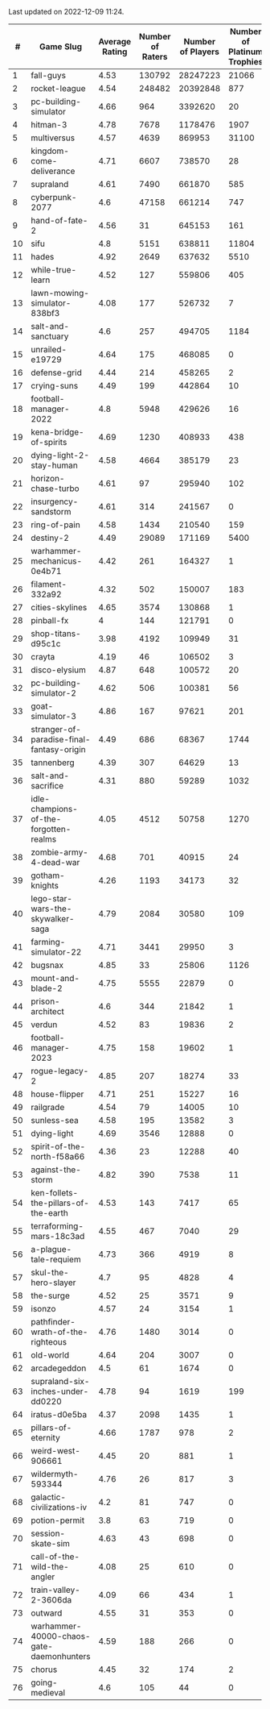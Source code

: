 Last updated on 2022-12-09 11:24.


|#|Game Slug|Average Rating|Number of Raters|Number of Players|Number of Platinum Trophies|Max Rarity (%)|
|---|---|---|---|---|---|---|
|1|fall-guys|4.53|130792|28247223|21066|6|
|2|rocket-league|4.54|248482|20392848|877|76|
|3|pc-building-simulator|4.66|964|3392620|20|48|
|4|hitman-3|4.78|7678|1178476|1907|48|
|5|multiversus|4.57|4639|869953|31100|77|
|6|kingdom-come-deliverance|4.71|6607|738570|28|30|
|7|supraland|4.61|7490|661870|585|99|
|8|cyberpunk-2077|4.6|47158|661214|747|62|
|9|hand-of-fate-2|4.56|31|645153|161|72|
|10|sifu|4.8|5151|638811|11804|96|
|11|hades|4.92|2649|637632|5510|89|
|12|while-true-learn|4.52|127|559806|405|93|
|13|lawn-mowing-simulator-838bf3|4.08|177|526732|7|87|
|14|salt-and-sanctuary|4.6|257|494705|1184|83|
|15|unrailed-e19729|4.64|175|468085|0|5|
|16|defense-grid|4.44|214|458265|2|80|
|17|crying-suns|4.49|199|442864|10|65|
|18|football-manager-2022|4.8|5948|429626|16|49|
|19|kena-bridge-of-spirits|4.69|1230|408933|438|94|
|20|dying-light-2-stay-human|4.58|4664|385179|23|1|
|21|horizon-chase-turbo|4.61|97|295940|102|84|
|22|insurgency-sandstorm|4.61|314|241567|0|6|
|23|ring-of-pain|4.58|1434|210540|159|96|
|24|destiny-2|4.49|29089|171169|5400|95|
|25|warhammer-mechanicus-0e4b71|4.42|261|164327|1|24|
|26|filament-332a92|4.32|502|150007|183|93|
|27|cities-skylines|4.65|3574|130868|1|73|
|28|pinball-fx|4|144|121791|0|86|
|29|shop-titans-d95c1c|3.98|4192|109949|31|98|
|30|crayta|4.19|46|106502|3|23|
|31|disco-elysium|4.87|648|100572|20|28|
|32|pc-building-simulator-2|4.62|506|100381|56|75|
|33|goat-simulator-3|4.86|167|97621|201|91|
|34|stranger-of-paradise-final-fantasy-origin|4.49|686|68367|1744|98|
|35|tannenberg|4.39|307|64629|13|86|
|36|salt-and-sacrifice|4.31|880|59289|1032|91|
|37|idle-champions-of-the-forgotten-realms|4.05|4512|50758|1270|6|
|38|zombie-army-4-dead-war|4.68|701|40915|24|67|
|39|gotham-knights|4.26|1193|34173|32|2|
|40|lego-star-wars-the-skywalker-saga|4.79|2084|30580|109|98|
|41|farming-simulator-22|4.71|3441|29950|3|79|
|42|bugsnax|4.85|33|25806|1126|97|
|43|mount-and-blade-2|4.75|5555|22879|0|11|
|44|prison-architect|4.6|344|21842|1|34|
|45|verdun|4.52|83|19836|2|74|
|46|football-manager-2023|4.75|158|19602|1|80|
|47|rogue-legacy-2|4.85|207|18274|33|1|
|48|house-flipper|4.71|251|15227|16|93|
|49|railgrade|4.54|79|14005|10|98|
|50|sunless-sea|4.58|195|13582|3|37|
|51|dying-light|4.69|3546|12888|0|96|
|52|spirit-of-the-north-f58a66|4.36|23|12288|40|62|
|53|against-the-storm|4.82|390|7538|11|31|
|54|ken-follets-the-pillars-of-the-earth|4.53|143|7417|65|48|
|55|terraforming-mars-18c3ad|4.55|467|7040|29|58|
|56|a-plague-tale-requiem|4.73|366|4919|8|92|
|57|skul-the-hero-slayer|4.7|95|4828|4|96|
|58|the-surge|4.52|25|3571|9|94|
|59|isonzo|4.57|24|3154|1|60|
|60|pathfinder-wrath-of-the-righteous|4.76|1480|3014|0|44|
|61|old-world|4.64|204|3007|0|85|
|62|arcadegeddon|4.5|61|1674|0|93|
|63|supraland-six-inches-under-dd0220|4.78|94|1619|199|99|
|64|iratus-d0e5ba|4.37|2098|1435|1|87|
|65|pillars-of-eternity|4.66|1787|978|2|80|
|66|weird-west-906661|4.45|20|881|1|82|
|67|wildermyth-593344|4.76|26|817|3|6|
|68|galactic-civilizations-iv|4.2|81|747|0|86|
|69|potion-permit|3.8|63|719|0|98|
|70|session-skate-sim|4.63|43|698|0|27|
|71|call-of-the-wild-the-angler|4.08|25|610|0|89|
|72|train-valley-2-3606da|4.09|66|434|1|89|
|73|outward|4.55|31|353|0|77|
|74|warhammer-40000-chaos-gate-daemonhunters|4.59|188|266|0|94|
|75|chorus|4.45|32|174|2|86|
|76|going-medieval|4.6|105|44|0|84|
